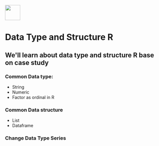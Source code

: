 <img src="https://ujistatistikhalal.com/wp-content/uploads/2020/01/Rlogo.svg" width="50" height="50">

# Data Type and Structure R
## We'll learn about data type and structure R base on case study
### Common Data type:
- String
- Numeric
- Factor as ordinal in R

### Common Data structure
- List
- Dataframe

### Change Data Type Series
